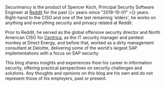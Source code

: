 Securimancy is the product of Spencer Koch, Principal Security Software Engineer at [Reddit](https://www.reddit.com) for the past {{< years-since "2019-10-01" >}} years. Right-hand to the CISO and one of the last remaining 'elders', he works on anything and everything security and privacy related at Reddit.

Prior to Reddit, he served as the global offensive security director and North American CISO for [Centrica](https://www.centrica.com), as the IT security manager and pentest monkey at Direct Energy, and before that, worked as a dirty management consultant at Deloitte, delivering some of the world's largest SAP implementations with a focus on SAP security.

This blog shares insights and experiences from his career in information security, offering practical perspectives on security challenges and solutions. Any thoughts and opinions on this blog are his own and do not represent those of his employers, past or present.
